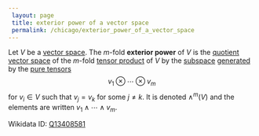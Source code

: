 ```yaml
---
 layout: page
 title: exterior power of a vector space
 permalink: /chicago/exterior_power_of_a_vector_space
---
```

Let $V$ be a [vector space](https://defsmath.github.io/DefsMath/vector_space). The $m$-fold **exterior power** of $V$ is the [quotient vector space](https://defsmath.github.io/DefsMath/quotient_vector_space) of the $m$-fold [tensor product](https://defsmath.github.io/DefsMath/tensor_product_of_vector_spaces) of $V$ by the [subspace](https://defsmath.github.io/DefsMath/vector_subspace) [generated](https://defsmath.github.io/DefsMath/span) by the [pure tensors](https://defsmath.github.io/DefsMath/pure_tensor) $$v_1\otimes\cdots\otimes v_m$$ for $v_i \in V$ such that $v_j = v_k$ for some $j\neq k$. It is denoted $\wedge^m(V)$ and the elements are written $v_1\wedge\cdots\wedge v_m$.

Wikidata ID: [Q13408581](https://www.wikidata.org/wiki/Q13408581)